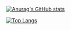 [![Anurag's GitHub stats](https://github-readme-stats.vercel.app/api?username=sSwiergosz&theme=dracula)](https://github.com/anuraghazra/github-readme-stats)

[![Top Langs](https://github-readme-stats.vercel.app/api/top-langs/?username=sSwiergosz&theme=dracula)](https://github.com/anuraghazra/github-readme-stats)
